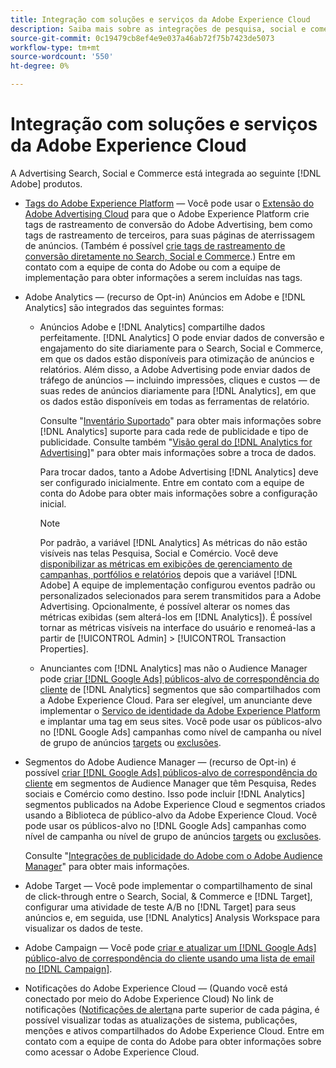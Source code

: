 ```yaml
---
title: Integração com soluções e serviços da Adobe Experience Cloud
description: Saiba mais sobre as integrações de pesquisa, social e comércio com as soluções e os serviços da Adobe Experience Cloud.
source-git-commit: 0c19479cb8ef4e9e037a46ab72f75b7423de5073
workflow-type: tm+mt
source-wordcount: '550'
ht-degree: 0%

---
```


# Integração com soluções e serviços da Adobe Experience Cloud

A Advertising Search, Social e Commerce está integrada ao seguinte [!DNL Adobe] produtos.

* [Tags do Adobe Experience Platform](https://experienceleague.adobe.com/docs/experience-platform/tags/extensions/client/overview.html) — Você pode usar o [Extensão do Adobe Advertising Cloud](https://exchange.adobe.com/apps/ec/100155) para que o Adobe Experience Platform crie tags de rastreamento de conversão do Adobe Advertising, bem como tags de rastreamento de terceiros, para suas páginas de aterrissagem de anúncios. (Também é possível [crie tags de rastreamento de conversão diretamente no Search, Social e Commerce](/help/search-social-commerce/tools/conversion-tag-generate.md).) Entre em contato com a equipe de conta do Adobe ou com a equipe de implementação para obter informações a serem incluídas nas tags.

* Adobe Analytics — (recurso de Opt-in) Anúncios em Adobe e [!DNL Analytics] são integrados das seguintes formas:

   * Anúncios Adobe e [!DNL Analytics] compartilhe dados perfeitamente. [!DNL Analytics] O pode enviar dados de conversão e engajamento do site diariamente para o Search, Social e Commerce, em que os dados estão disponíveis para otimização de anúncios e relatórios. Além disso, a Adobe Advertising pode enviar dados de tráfego de anúncios — incluindo impressões, cliques e custos — de suas redes de anúncios diariamente para [!DNL Analytics], em que os dados estão disponíveis em todas as ferramentas de relatório.

      Consulte &quot;[Inventário Suportado](/help/search-social-commerce/introduction/supported-inventory.md)&quot; para obter mais informações sobre [!DNL Analytics] suporte para cada rede de publicidade e tipo de publicidade. Consulte também &quot;[Visão geral do [!DNL Analytics for Advertising]](https://experienceleague.adobe.com/docs/advertising/integrations/analytics/overview.html)&quot; para obter mais informações sobre a troca de dados.

      Para trocar dados, tanto a Adobe Advertising [!DNL Analytics] deve ser configurado inicialmente. Entre em contato com a equipe de conta do Adobe para obter mais informações sobre a configuração inicial.

      >[!NOTE]
      >
      >Por padrão, a variável [!DNL Analytics] As métricas do não estão visíveis nas telas Pesquisa, Social e Comércio. Você deve [disponibilizar as métricas em exibições de gerenciamento de campanhas, portfólios e relatórios](/help/search-social-commerce/admin/transaction-properties/transaction-property-about.md) depois que a variável [!DNL Adobe] A equipe de implementação configurou eventos padrão ou personalizados selecionados para serem transmitidos para a Adobe Advertising. Opcionalmente, é possível alterar os nomes das métricas exibidas (sem alterá-los em [!DNL Analytics]). É possível tornar as métricas visíveis na interface do usuário e renomeá-las a partir de [!UICONTROL Admin] > [!UICONTROL Transaction Properties].

   * Anunciantes com [!DNL Analytics] mas não o Audience Manager pode [criar [!DNL Google Ads] públicos-alvo de correspondência do cliente](/help/search-social-commerce/campaign-management/campaigns/google-audience-from-adobe-audience.md) de [!DNL Analytics] segmentos que são compartilhados com a Adobe Experience Cloud. Para ser elegível, um anunciante deve implementar o [Serviço de identidade da Adobe Experience Platform](https://experienceleague.adobe.com/docs/id-service/using/home.html) e implantar uma tag em seus sites. Você pode usar os públicos-alvo no [!DNL Google Ads] campanhas como nível de campanha ou nível de grupo de anúncios [targets](/help/search-social-commerce/campaign-management/campaigns/audience-targets-manage.md) ou [exclusões](/help/search-social-commerce/campaign-management/campaigns/audience-exclusions-manage.md).

* Segmentos do Adobe Audience Manager — (recurso de Opt-in) é possível [criar [!DNL Google Ads] públicos-alvo de correspondência do cliente](/help/search-social-commerce/campaign-management/campaigns/google-audience-from-adobe-audience.md) em segmentos de Audience Manager que têm Pesquisa, Redes sociais e Comércio como destino. Isso pode incluir [!DNL Analytics] segmentos publicados na Adobe Experience Cloud e segmentos criados usando a Biblioteca de público-alvo da Adobe Experience Cloud. Você pode usar os públicos-alvo no [!DNL Google Ads] campanhas como nível de campanha ou nível de grupo de anúncios [targets](/help/search-social-commerce/campaign-management/campaigns/audience-targets-manage.md) ou [exclusões](/help/search-social-commerce/campaign-management/campaigns/audience-exclusions-manage.md).

   Consulte &quot;[Integrações de publicidade do Adobe com o Adobe Audience Manager](https://experienceleague.adobe.com/docs/advertising/integrations/audience-manager/overview.html)&quot; para obter mais informações.

* Adobe Target — Você pode implementar o compartilhamento de sinal de click-through entre o Search, Social, &amp; Commerce e [!DNL Target], configurar uma atividade de teste A/B no [!DNL Target] para seus anúncios e, em seguida, use [!DNL Analytics] Analysis Workspace para visualizar os dados de teste.

* Adobe Campaign — Você pode [criar e atualizar um [!DNL Google Ads] público-alvo de correspondência do cliente usando uma lista de email no [!DNL Campaign]](/help/search-social-commerce/campaign-management/campaigns/google-audience-from-campaign-email-list.md).

* Notificações do Adobe Experience Cloud — (Quando você está conectado por meio do Adobe Experience Cloud) No link de notificações ([Notificações de alerta](/help/search-social-commerce/assets/notifications-panel.png "Notificações de alerta")na parte superior de cada página, é possível visualizar todas as atualizações de sistema, publicações, menções e ativos compartilhados do Adobe Experience Cloud. Entre em contato com a equipe de conta do Adobe para obter informações sobre como acessar o Adobe Experience Cloud.


